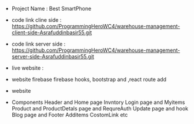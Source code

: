 * Project Name : Best SmartPhone

* code link cline side : https://github.com/ProgrammingHeroWC4/warehouse-management-client-side-Asrafuddinbasir55.git

* code link server side : https://github.com/ProgrammingHeroWC4/warehouse-management-server-side-Asrafuddinbasir55.git


* live website : 


* website firebase firebase hooks, bootstrap and ,react route add
* website 

* Components Header and Home page Invntory Login page and Myitems Product and ProductDetals page and RequreAuth Update page and hook Blog page and Footer Additems CostomLink etc



 